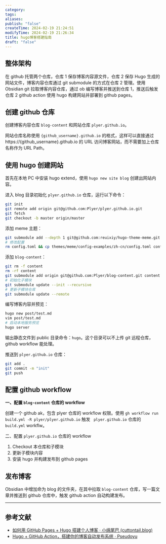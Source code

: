 ```yaml
---
category: 
tags: 
aliases: 
publish: "false"
createTime: 2024-02-19 21:24:51
modifyTime: 2024-02-19 21:26:34
title: hugo博客搭建指南
draft: "false"
---
```

## 整体架构

在 github 托管两个仓库，仓库 1 保存博客内容源文件，仓库 2 保存 Hugo 生成的网站文件，博客内容仓库通过 git submodule 的方式在仓库 2 管理。使用 Obsidian git 拉取博客内容仓库，通过 ob 编写博客并推送到仓库 1，推送后触发仓库 2 github action 使用 hugo 构建网站并部署到 github pages。

## 创建 github 仓库

创建博客内容仓库 `blog-content` 和网站仓库 `plyer.github.io`。

网站仓库名称使用 `{github_username}.github.io` 的格式，这样可以直接通过 https://{github_username}.github.io 的 URL 访问博客网站，而不需要加上仓库名称作为 URL Path。

## 使用 hugo 创建网站

首先在本地 PC 中安装 hugo extend，使用 `hugo new site blog` 创建出网站内容。

进入 blog 目录初始化 `plyer.github.io` 仓库，运行以下命令：

```bash
git init
git remote add origin git@github.com:Plyer/plyer.github.io.git
git fetch
git checkout -b master origin/master
```

添加 meme 主题：

```bash
git submodule add --depth 1 git@github.com:reuixiy/hugo-theme-meme.git themes/meme
# 修改配置
rm config.toml && cp themes/meme/config-examples/zh-cn/config.toml config.toml
```

添加 `blog-content`：

```bash
git rm -f content
rm -rf content
git submodule add origin git@github.com:Plyer/blog-content.git content
# 初始化子模块
git submodule update --init --recursive
# 更新子模块仓库
git submodule update --remote
```

编写博客内容并预览：

```bash
hugo new post/test.md
vim post/test.md
# 启动本地服务预览
hugo server
```

输出静态文件到 public 目录命令：`hugo`。这个目录可以不上传 git 远程仓库，github workflow 能处理。

推送到 `plyer.github.io` 仓库：

```bash
git add .
git commit -m "init"
git push
```
## 配置 github workflow

**一、配置 `blog-content` 仓库的 workflow**

创建一个 github ak，包含 plyer 仓库的 workflow 权限。使用 `gh workflow run build.yml -R plyer/plyer.github.io` 触发 ` plyer.github.io` 仓库的 `build.yml` workflw。

二、配置 `plyer.github.io` 仓库的 workflow

1. Checkout 本仓库和子模块
2. 更新子模块内容
3. 安装 hugo 并构建发布到 github pages

## 发布博客

Obsidian 中增加命为 blog 的文件夹，在其中拉取 `blog-content` 仓库，写一篇文章并推送到 github 仓库中，触发 github action 自动构建发布。

---
## 参考文献

- [如何用 GitHub Pages + Hugo 搭建个人博客 · 小绵尾巴 (cuttontail.blog)](https://cuttontail.blog/blog/create-a-wesite-using-github-pages-and-hugo/#2-%E5%AE%89%E8%A3%85-hugo)
- [Hugo + GitHub Action，搭建你的博客自动发布系统 · Pseudoyu](https://www.pseudoyu.com/en/2022/05/29/deploy_your_blog_using_hugo_and_github_action/)